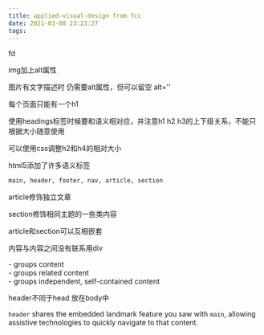 ```yaml
---
title: applied-visual-design from fcc
date: 2021-03-08 23:23:27
tags:
---
```


fd

img加上alt属性

图片有文字描述时 仍需要alt属性，但可以留空 alt=''

每个页面只能有一个h1

使用headings标签时候要和语义相对应，并注意h1 h2 h3的上下级关系，不能只根据大小随意使用

可以使用css调整h2和h4的相对大小



html5添加了许多语义标签

```html
main, header, footer, nav, article, section
```

article修饰独立文章

section修饰相同主题的一些类内容

article和section可以互相嵌套

内容与内容之间没有联系用div

<div> - groups content <section> - groups related content <article> - groups independent, self-contained content

header不同于head 放在body中

`header` shares the embedded landmark feature you saw with `main`, allowing assistive technologies to quickly navigate to that content.









